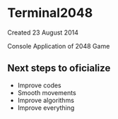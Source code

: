 # Terminal2048

Created 23 August 2014

Console Application of 2048 Game

## Next steps to oficialize

+ Improve codes
+ Smooth movements
+ Improve algorithms
+ Improve everything
